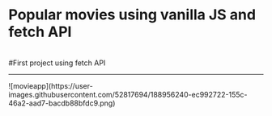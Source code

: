# Popular movies using vanilla JS and fetch API
<br>
#First project using fetch API
<hr>
![movieapp](https://user-images.githubusercontent.com/52817694/188956240-ec992722-155c-46a2-aad7-bacdb88bfdc9.png)
